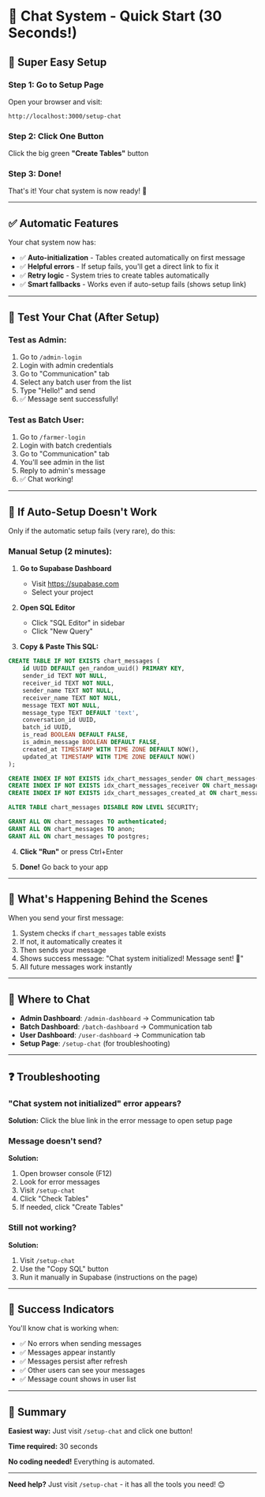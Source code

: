 # 💬 Chat System - Quick Start (30 Seconds!)

## 🚀 Super Easy Setup

### **Step 1: Go to Setup Page**
Open your browser and visit:
```
http://localhost:3000/setup-chat
```

### **Step 2: Click One Button**
Click the big green **"Create Tables"** button

### **Step 3: Done!**
That's it! Your chat system is now ready! 🎉

---

## ✅ Automatic Features

Your chat system now has:
- ✅ **Auto-initialization** - Tables created automatically on first message
- ✅ **Helpful errors** - If setup fails, you'll get a direct link to fix it
- ✅ **Retry logic** - System tries to create tables automatically
- ✅ **Smart fallbacks** - Works even if auto-setup fails (shows setup link)

---

## 🧪 Test Your Chat (After Setup)

### Test as Admin:
1. Go to `/admin-login`
2. Login with admin credentials
3. Go to "Communication" tab
4. Select any batch user from the list
5. Type "Hello!" and send
6. ✅ Message sent successfully!

### Test as Batch User:
1. Go to `/farmer-login`
2. Login with batch credentials
3. Go to "Communication" tab
4. You'll see admin in the list
5. Reply to admin's message
6. ✅ Chat working!

---

## 🔧 If Auto-Setup Doesn't Work

Only if the automatic setup fails (very rare), do this:

### Manual Setup (2 minutes):

1. **Go to Supabase Dashboard**
   - Visit https://supabase.com
   - Select your project

2. **Open SQL Editor**
   - Click "SQL Editor" in sidebar
   - Click "New Query"

3. **Copy & Paste This SQL:**

```sql
CREATE TABLE IF NOT EXISTS chart_messages (
    id UUID DEFAULT gen_random_uuid() PRIMARY KEY,
    sender_id TEXT NOT NULL,
    receiver_id TEXT NOT NULL,
    sender_name TEXT NOT NULL,
    receiver_name TEXT NOT NULL,
    message TEXT NOT NULL,
    message_type TEXT DEFAULT 'text',
    conversation_id UUID,
    batch_id UUID,
    is_read BOOLEAN DEFAULT FALSE,
    is_admin_message BOOLEAN DEFAULT FALSE,
    created_at TIMESTAMP WITH TIME ZONE DEFAULT NOW(),
    updated_at TIMESTAMP WITH TIME ZONE DEFAULT NOW()
);

CREATE INDEX IF NOT EXISTS idx_chart_messages_sender ON chart_messages(sender_id);
CREATE INDEX IF NOT EXISTS idx_chart_messages_receiver ON chart_messages(receiver_id);
CREATE INDEX IF NOT EXISTS idx_chart_messages_created_at ON chart_messages(created_at DESC);

ALTER TABLE chart_messages DISABLE ROW LEVEL SECURITY;

GRANT ALL ON chart_messages TO authenticated;
GRANT ALL ON chart_messages TO anon;
GRANT ALL ON chart_messages TO postgres;
```

4. **Click "Run"** or press Ctrl+Enter

5. **Done!** Go back to your app

---

## 🎯 What's Happening Behind the Scenes

When you send your first message:

1. System checks if `chart_messages` table exists
2. If not, it automatically creates it
3. Then sends your message
4. Shows success message: "Chat system initialized! Message sent! 🎉"
5. All future messages work instantly

---

## 📱 Where to Chat

- **Admin Dashboard**: `/admin-dashboard` → Communication tab
- **Batch Dashboard**: `/batch-dashboard` → Communication tab  
- **User Dashboard**: `/user-dashboard` → Communication tab
- **Setup Page**: `/setup-chat` (for troubleshooting)

---

## ❓ Troubleshooting

### "Chat system not initialized" error appears?
**Solution:** Click the blue link in the error message to open setup page

### Message doesn't send?
**Solution:** 
1. Open browser console (F12)
2. Look for error messages
3. Visit `/setup-chat`
4. Click "Check Tables"
5. If needed, click "Create Tables"

### Still not working?
**Solution:**
1. Visit `/setup-chat`
2. Use the "Copy SQL" button
3. Run it manually in Supabase (instructions on the page)

---

## 🎊 Success Indicators

You'll know chat is working when:
- ✅ No errors when sending messages
- ✅ Messages appear instantly
- ✅ Messages persist after refresh
- ✅ Other users can see your messages
- ✅ Message count shows in user list

---

## 🚀 Summary

**Easiest way:** Just visit `/setup-chat` and click one button!

**Time required:** 30 seconds

**No coding needed!** Everything is automated.

---

**Need help?** Just visit `/setup-chat` - it has all the tools you need! 😊

